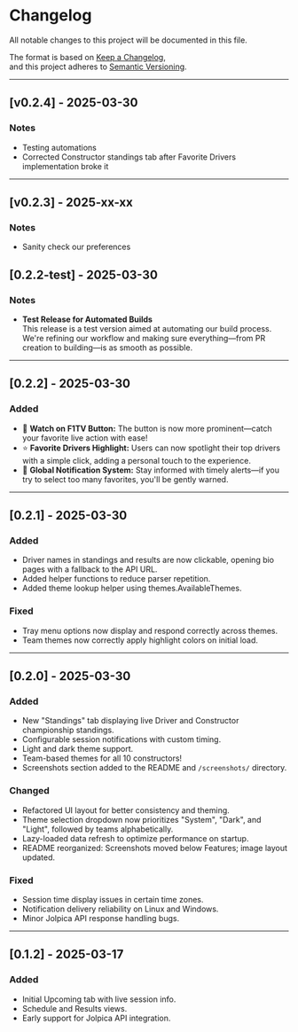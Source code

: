 # Changelog

All notable changes to this project will be documented in this file.

The format is based on [Keep a Changelog](https://keepachangelog.com/en/1.0.0/),  
and this project adheres to [Semantic Versioning](https://semver.org/spec/v2.0.0.html).

---

## [v0.2.4] - 2025-03-30

### Notes

- Testing automations
- Corrected Constructor standings tab after Favorite Drivers implementation broke it

---

## [v0.2.3] - 2025-xx-xx

### Notes

- Sanity check our preferences

## [0.2.2-test] - 2025-03-30

### Notes

- **Test Release for Automated Builds**  
  This release is a test version aimed at automating our build process. We're refining our workflow and making sure everything—from PR creation to building—is as smooth as possible.

---

## [0.2.2] - 2025-03-30

### Added
- 🎥 **Watch on F1TV Button:** The button is now more prominent—catch your favorite live action with ease!
- ⭐ **Favorite Drivers Highlight:** Users can now spotlight their top drivers with a simple click, adding a personal touch to the experience.
- 🔔 **Global Notification System:** Stay informed with timely alerts—if you try to select too many favorites, you'll be gently warned.

---

## [0.2.1] - 2025-03-30

### Added
- Driver names in standings and results are now clickable, opening bio pages with a fallback to the API URL.
- Added helper functions to reduce parser repetition.
- Added theme lookup helper using themes.AvailableThemes.

### Fixed
- Tray menu options now display and respond correctly across themes.
- Team themes now correctly apply highlight colors on initial load.

---

## [0.2.0] - 2025-03-30

### Added
- New "Standings" tab displaying live Driver and Constructor championship standings.
- Configurable session notifications with custom timing.
- Light and dark theme support.
- Team-based themes for all 10 constructors!
- Screenshots section added to the README and `/screenshots/` directory.

### Changed
- Refactored UI layout for better consistency and theming.
- Theme selection dropdown now prioritizes "System", "Dark", and "Light", followed by teams alphabetically.
- Lazy-loaded data refresh to optimize performance on startup.
- README reorganized: Screenshots moved below Features; image layout updated.

### Fixed
- Session time display issues in certain time zones.
- Notification delivery reliability on Linux and Windows.
- Minor Jolpica API response handling bugs.

---

## [0.1.2] - 2025-03-17

### Added
- Initial Upcoming tab with live session info.
- Schedule and Results views.
- Early support for Jolpica API integration.
